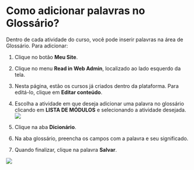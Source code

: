 # Como adicionar palavras no Glossário?

Dentro de cada atividade do curso, você pode inserir palavras na área de Glossário. Para adicionar:

1. Clique no botão **Meu Site**.

2. Clique no menu **Read in Web Admin**, localizado ao lado esquerdo da tela.

3. Nesta página, estão os cursos já criados dentro da plataforma. Para editá-lo, clique em **Editar conteúdo**.

4. Escolha a atividade em que deseja adicionar uma palavra no glossário clicando em **LISTA DE MÓDULOS** e selecionando a atividade desejada.![](https://raw.githubusercontent.com/mupi/readinweb-docs/master/images/select-act.png)

5. Clique na aba **Dicionário**. 
6. Na aba glossário, preencha os campos com a palavra e seu significado.

7. Quando finalizar, clique na palavra **Salvar**.


  ![](https://raw.githubusercontent.com/mupi/readinweb-docs/master/images/glossary.png)